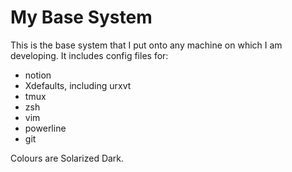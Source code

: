 # My Base System

This is the base system that I put onto any machine on which I am developing.
It includes config files for:

* notion
* Xdefaults, including urxvt
* tmux
* zsh
* vim
* powerline
* git

Colours are Solarized Dark.
